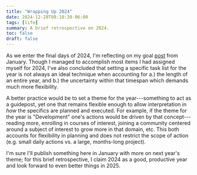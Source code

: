 ```yaml
---
title: "Wrapping Up 2024"
date: 2024-12-28T08:10:39-06:00
tags: [life]
summary: A brief retrospective on 2024.
toc: false
draft: false
---
```


As we enter the final days of 2024, I'm reflecting on my goal [post](/24-in-24) from January. Though I managed to accomplish most items I had assigned myself for 2024, I've also concluded that setting a specific task list for the year is not always an ideal technique when accounting for a.) the length of an entire year, and b.) the uncertainty within that timespan which demands much more flexibility.

A better practice would be to set a theme for the year---something to act as a guidepost, yet one that remains flexible enough to allow interpretation in *how* the specifics are planned and executed. For example, if the theme for the year is "Development" one's actions would be driven by that concept---reading more, enrolling in courses of interest, joining a community centered around a subject of interest to grow more in that domain, etc. This both accounts for flexibility in planning and does not restrict the scope of action (e.g. small daily actions vs. a large, months-long project).

I'm sure I'll publish something here in January with more on next year's theme; for this brief retrospective, I claim 2024 as a good, productive year and look forward to even better things in 2025.
